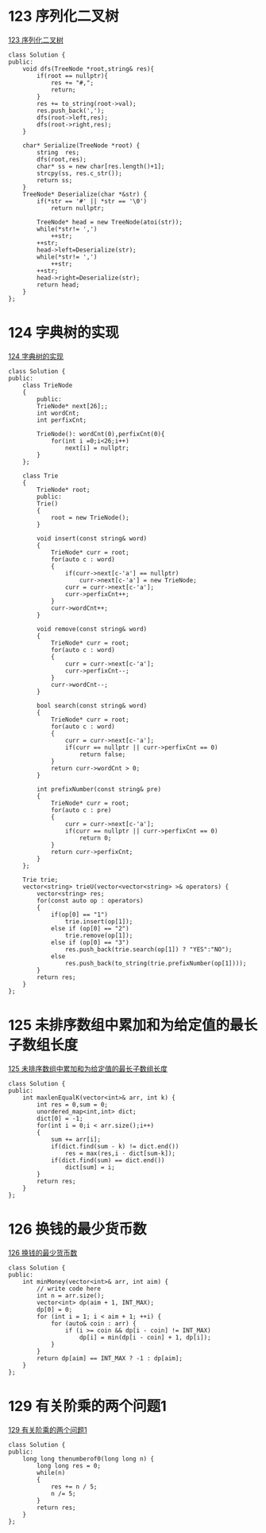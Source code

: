 # 123 序列化二叉树

[123 序列化二叉树](https://www.nowcoder.com/practice/cf7e25aa97c04cc1a68c8f040e71fb84?tpId=190&&tqId=35594&rp=1&ru=/ta/job-code-high-rd&qru=/ta/job-code-high-rd/question-ranking)

```
class Solution {
public:
    void dfs(TreeNode *root,string& res){
        if(root == nullptr){
            res += "#,";
            return;
        }
        res += to_string(root->val);
        res.push_back(',');
        dfs(root->left,res);
        dfs(root->right,res);
    }
    
    char* Serialize(TreeNode *root) {    
        string  res; 
        dfs(root,res);
        char* ss = new char[res.length()+1];
        strcpy(ss, res.c_str());
        return ss;
    }
    TreeNode* Deserialize(char *&str) {
        if(*str == '#' || *str == '\0')
            return nullptr;
        
        TreeNode* head = new TreeNode(atoi(str));
        while(*str!= ',')
            ++str;
        ++str;
        head->left=Deserialize(str);
        while(*str!= ',')
            ++str;
        ++str;
        head->right=Deserialize(str);
        return head;
    }
};
```

# 124 字典树的实现

[124 字典树的实现](https://www.nowcoder.com/practice/a55a584bc0ca4a83a272680174be113b?tpId=190&&tqId=36018&rp=1&ru=/ta/job-code-high-rd&qru=/ta/job-code-high-rd/question-ranking)

```
class Solution {
public:
	class TrieNode
	{
		public:
		TrieNode* next[26];;
		int wordCnt;
		int perfixCnt;
		
		TrieNode(): wordCnt(0),perfixCnt(0){
			for(int i =0;i<26;i++)
				next[i] = nullptr;
		}		
	};
	
	class Trie
	{
		TrieNode* root;
		public:
		Trie()
		{
			root = new TrieNode();
		}
		
		void insert(const string& word)
		{
			TrieNode* curr = root;
			for(auto c : word)
			{
				if(curr->next[c-'a'] == nullptr)
					curr->next[c-'a'] = new TrieNode;
				curr = curr->next[c-'a'];
				curr->perfixCnt++;
			}
			curr->wordCnt++;
		}
		
		void remove(const string& word)
		{
			TrieNode* curr = root;
			for(auto c : word)
			{
				curr = curr->next[c-'a'];
				curr->perfixCnt--;
			}
			curr->wordCnt--;
		}
		
		bool search(const string& word)
		{
			TrieNode* curr = root;
			for(auto c : word)
			{
				curr = curr->next[c-'a'];
				if(curr == nullptr || curr->perfixCnt == 0)
					return false;
			}
			return curr->wordCnt > 0;
		}
		
		int prefixNumber(const string& pre) 
		{
			TrieNode* curr = root;
			for(auto c : pre)
			{
				curr = curr->next[c-'a'];
				if(curr == nullptr || curr->perfixCnt == 0)
					return 0;
			}
			return curr->perfixCnt;
		}		
	};
	
	Trie trie;
    vector<string> trieU(vector<vector<string> >& operators) {
		vector<string> res;
		for(const auto op : operators)
		{
			if(op[0] == "1")
				trie.insert(op[1]);
			else if (op[0] == "2")
				trie.remove(op[1]);
			else if (op[0] == "3")
				res.push_back(trie.search(op[1]) ? "YES":"NO");
			else
				res.push_back(to_string(trie.prefixNumber(op[1])));
		}
		return res;
    }
};
```

# 125 未排序数组中累加和为给定值的最长子数组长度

[125 未排序数组中累加和为给定值的最长子数组长度](https://www.nowcoder.com/practice/704c8388a82e42e58b7f5751ec943a11?tpId=190&&tqId=36102&rp=1&ru=/ta/job-code-high-rd&qru=/ta/job-code-high-rd/question-ranking)

```
class Solution {
public:
    int maxlenEqualK(vector<int>& arr, int k) {
        int res = 0,sum = 0;
		unordered_map<int,int> dict;
		dict[0] = -1;
		for(int i = 0;i < arr.size();i++)
		{
			sum += arr[i];
			if(dict.find(sum - k) != dict.end())
				res = max(res,i - dict[sum-k]);
			if(dict.find(sum) == dict.end())
				dict[sum] = i;			
		}
		return res;
    }
};
```

# 126 换钱的最少货币数

[126 换钱的最少货币数](https://www.nowcoder.com/practice/3911a20b3f8743058214ceaa099eeb45?tpId=190&&tqId=36067&rp=1&ru=/ta/job-code-high-rd&qru=/ta/job-code-high-rd/question-ranking)

```
class Solution {
public:
    int minMoney(vector<int>& arr, int aim) {
        // write code here
        int n = arr.size();
        vector<int> dp(aim + 1, INT_MAX);
        dp[0] = 0;
        for (int i = 1; i < aim + 1; ++i) {
            for (auto& coin : arr) {
                if (i >= coin && dp[i - coin] != INT_MAX) 
                    dp[i] = min(dp[i - coin] + 1, dp[i]);
            }
        }
        return dp[aim] == INT_MAX ? -1 : dp[aim];
    }
};
```

# 129 有关阶乘的两个问题1

[129 有关阶乘的两个问题1](https://www.nowcoder.com/practice/aa03dff18376454c9d2e359163bf44b8?tpId=190&&tqId=36006&rp=1&ru=/ta/job-code-high-rd&qru=/ta/job-code-high-rd/question-ranking)

```
class Solution {
public:
    long long thenumberof0(long long n) {
        long long res = 0;
        while(n)
        {
            res += n / 5;
            n /= 5;
        }
        return res;
    }
};
```

